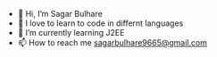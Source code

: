 - 👋 Hi, I’m Sagar Bulhare
- 👀 I love to learn to code in differnt languages
- 🌱 I’m currently learning J2EE
- 📫 How to reach me sagarbulhare9665@gmail.com

<!---
sagarbu/sagarbu is a ✨ special ✨ repository because its `README.md` (this file) appears on your GitHub profile.
You can click the Preview link to take a look at your changes.
--->
